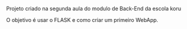 Projeto criado na segunda aula do modulo de Back-End da escola koru


O objetivo é usar o FLASK e como criar um primeiro WebApp.